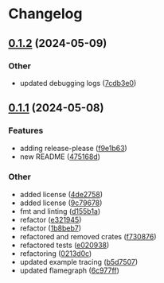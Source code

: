 # Changelog

## [0.1.2](https://github.com/isotope-rs/adrnaln/compare/adrnaln-v0.1.1...adrnaln-v0.1.2) (2024-05-09)


### Other

* updated debugging logs ([7cdb3e0](https://github.com/isotope-rs/adrnaln/commit/7cdb3e0c8925991340c0f790ac803a138704240a))

## [0.1.1](https://github.com/isotope-rs/adrnaln/compare/adrnaln-v0.1.0...adrnaln-v0.1.1) (2024-05-08)


### Features

* adding release-please ([f9e1b63](https://github.com/isotope-rs/adrnaln/commit/f9e1b6396887de41b36033ef976d9e8d96a422bc))
* new README ([475168d](https://github.com/isotope-rs/adrnaln/commit/475168da7cae87784ab444c8535640ebdb65db98))


### Other

* added license ([4de2758](https://github.com/isotope-rs/adrnaln/commit/4de275823e248c0fe503aaeb9506704c97c01d61))
* added license ([9c79678](https://github.com/isotope-rs/adrnaln/commit/9c7967899930a89d2e0d140f552992a0c78e8501))
* fmt and linting ([d155b1a](https://github.com/isotope-rs/adrnaln/commit/d155b1ada1dbd1d52b4129ccc419f8d0e88de12c))
* refactor ([e321945](https://github.com/isotope-rs/adrnaln/commit/e321945daba0046ca1743c303259f874982567ea))
* refactor ([1b8beb7](https://github.com/isotope-rs/adrnaln/commit/1b8beb764c2d945d8dcba9ff021f3d7566ed9c4d))
* refactored and removed crates ([f730876](https://github.com/isotope-rs/adrnaln/commit/f730876af7df9ce4c1697410a802f8474604aa19))
* refactored tests ([e020938](https://github.com/isotope-rs/adrnaln/commit/e0209384241f3d3328c8de5398bf99164ea27404))
* refactoring ([0213d0c](https://github.com/isotope-rs/adrnaln/commit/0213d0c79be6f97c5135931b4c5bd5f613d26ac3))
* updated example tracing ([b5d7507](https://github.com/isotope-rs/adrnaln/commit/b5d7507a7870dc1be58a9da7d2cfe35c65493087))
* updated flamegraph ([6c977ff](https://github.com/isotope-rs/adrnaln/commit/6c977ff64280dc2e6b77d0296daa670f393269bf))
